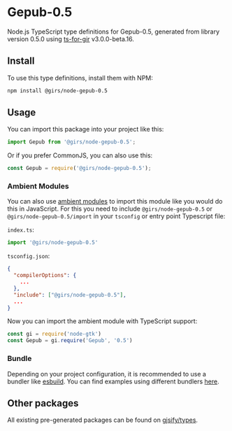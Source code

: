
# Gepub-0.5

Node.js TypeScript type definitions for Gepub-0.5, generated from library version 0.5.0 using [ts-for-gir](https://github.com/gjsify/ts-for-gir) v3.0.0-beta.16.


## Install

To use this type definitions, install them with NPM:
```bash
npm install @girs/node-gepub-0.5
```

## Usage

You can import this package into your project like this:
```ts
import Gepub from '@girs/node-gepub-0.5';
```

Or if you prefer CommonJS, you can also use this:
```ts
const Gepub = require('@girs/node-gepub-0.5');
```

### Ambient Modules

You can also use [ambient modules](https://github.com/gjsify/ts-for-gir/tree/main/packages/cli#ambient-modules) to import this module like you would do this in JavaScript.
For this you need to include `@girs/node-gepub-0.5` or `@girs/node-gepub-0.5/import` in your `tsconfig` or entry point Typescript file:

`index.ts`:
```ts
import '@girs/node-gepub-0.5'
```

`tsconfig.json`:
```json
{
  "compilerOptions": {
    ...
  },
  "include": ["@girs/node-gepub-0.5"],
  ...
}
```

Now you can import the ambient module with TypeScript support: 

```ts
const gi = require('node-gtk')
const Gepub = gi.require('Gepub', '0.5')
```


### Bundle

Depending on your project configuration, it is recommended to use a bundler like [esbuild](https://esbuild.github.io/). You can find examples using different bundlers [here](https://github.com/gjsify/ts-for-gir/tree/main/examples).

## Other packages

All existing pre-generated packages can be found on [gjsify/types](https://github.com/gjsify/types).

